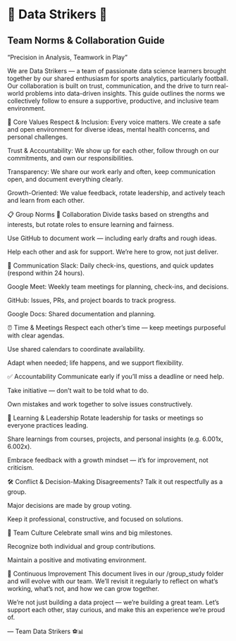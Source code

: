 # 🌟 Data Strikers 🌟

## Team Norms & Collaboration Guide

“Precision in Analysis, Teamwork in Play”

We are Data Strikers — a team of passionate data science learners brought together
by our shared enthusiasm for sports analytics, particularly football.
Our collaboration is built on trust, communication, and the drive to turn real-world
problems into data-driven insights.
This guide outlines the norms we collectively follow to ensure a supportive,
productive, and inclusive team environment.

🌟 Core Values
Respect & Inclusion: Every voice matters. We create a safe and open environment
for diverse ideas, mental health concerns, and personal challenges.

Trust & Accountability: We show up for each other, follow through on our
commitments, and own our responsibilities.

Transparency: We share our work early and often, keep communication open, and
document everything clearly.

Growth-Oriented: We value feedback, rotate leadership, and actively teach and
learn from each other.

📋 Group Norms
🤝 Collaboration
Divide tasks based on strengths and interests, but rotate roles to ensure
learning and fairness.

Use GitHub to document work — including early drafts and rough ideas.

Help each other and ask for support. We’re here to grow, not just deliver.

💬 Communication
Slack: Daily check-ins, questions, and quick updates (respond within 24 hours).

Google Meet: Weekly team meetings for planning, check-ins, and decisions.

GitHub: Issues, PRs, and project boards to track progress.

Google Docs: Shared documentation and planning.

⏰ Time & Meetings
Respect each other’s time — keep meetings purposeful with clear agendas.

Use shared calendars to coordinate availability.

Adapt when needed; life happens, and we support flexibility.

✅ Accountability
Communicate early if you’ll miss a deadline or need help.

Take initiative — don’t wait to be told what to do.

Own mistakes and work together to solve issues constructively.

🧠 Learning & Leadership
Rotate leadership for tasks or meetings so everyone practices leading.

Share learnings from courses, projects, and personal insights (e.g. 6.001x, 6.002x).

Embrace feedback with a growth mindset — it’s for improvement, not criticism.

🛠 Conflict & Decision-Making
Disagreements? Talk it out respectfully as a group.

Major decisions are made by group voting.

Keep it professional, constructive, and focused on solutions.

🎉 Team Culture
Celebrate small wins and big milestones.

Recognize both individual and group contributions.

Maintain a positive and motivating environment.

🔄 Continuous Improvement
This document lives in our /group_study folder and will evolve with our team.
We’ll revisit it regularly to reflect on what’s working, what’s not,
and how we can grow together.

We’re not just building a data project — we’re building a great team.
Let’s support each other, stay curious, and make this an experience we’re proud of.

— Team Data Strikers ⚽📊
